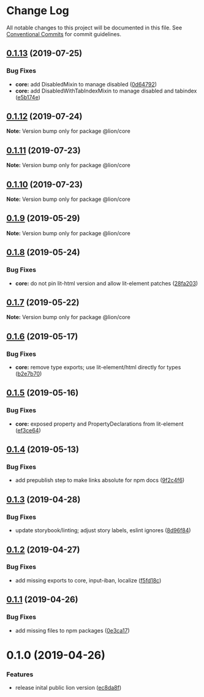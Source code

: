 # Change Log

All notable changes to this project will be documented in this file.
See [Conventional Commits](https://conventionalcommits.org) for commit guidelines.

## [0.1.13](https://github.com/ing-bank/lion/compare/@lion/core@0.1.12...@lion/core@0.1.13) (2019-07-25)


### Bug Fixes

* **core:** add DisabledMixin to manage disabled ([0d64792](https://github.com/ing-bank/lion/commit/0d64792))
* **core:** add DisabledWithTabIndexMixin to manage disabled and tabindex ([e5b174e](https://github.com/ing-bank/lion/commit/e5b174e))





## [0.1.12](https://github.com/ing-bank/lion/compare/@lion/core@0.1.11...@lion/core@0.1.12) (2019-07-24)

**Note:** Version bump only for package @lion/core





## [0.1.11](https://github.com/ing-bank/lion/compare/@lion/core@0.1.10...@lion/core@0.1.11) (2019-07-23)

**Note:** Version bump only for package @lion/core





## [0.1.10](https://github.com/ing-bank/lion/compare/@lion/core@0.1.9...@lion/core@0.1.10) (2019-07-23)

**Note:** Version bump only for package @lion/core





## [0.1.9](https://github.com/ing-bank/lion/compare/@lion/core@0.1.8...@lion/core@0.1.9) (2019-05-29)

**Note:** Version bump only for package @lion/core





## [0.1.8](https://github.com/ing-bank/lion/compare/@lion/core@0.1.7...@lion/core@0.1.8) (2019-05-24)


### Bug Fixes

* **core:** do not pin lit-html version and allow lit-element patches ([28fa203](https://github.com/ing-bank/lion/commit/28fa203))





## [0.1.7](https://github.com/ing-bank/lion/compare/@lion/core@0.1.6...@lion/core@0.1.7) (2019-05-22)

**Note:** Version bump only for package @lion/core





## [0.1.6](https://github.com/ing-bank/lion/compare/@lion/core@0.1.5...@lion/core@0.1.6) (2019-05-17)


### Bug Fixes

* **core:** remove type exports; use lit-element/html directly for types ([b2e7b70](https://github.com/ing-bank/lion/commit/b2e7b70))





## [0.1.5](https://github.com/ing-bank/lion/compare/@lion/core@0.1.4...@lion/core@0.1.5) (2019-05-16)


### Bug Fixes

* **core:** exposed property and PropertyDeclarations from lit-element ([ef3ce64](https://github.com/ing-bank/lion/commit/ef3ce64))





## [0.1.4](https://github.com/ing-bank/lion/compare/@lion/core@0.1.3...@lion/core@0.1.4) (2019-05-13)


### Bug Fixes

* add prepublish step to make links absolute for npm docs ([9f2c4f6](https://github.com/ing-bank/lion/commit/9f2c4f6))





## [0.1.3](https://github.com/ing-bank/lion/compare/@lion/core@0.1.2...@lion/core@0.1.3) (2019-04-28)


### Bug Fixes

* update storybook/linting; adjust story labels, eslint ignores ([8d96f84](https://github.com/ing-bank/lion/commit/8d96f84))





## [0.1.2](https://github.com/ing-bank/lion/compare/@lion/core@0.1.1...@lion/core@0.1.2) (2019-04-27)


### Bug Fixes

* add missing exports to core, input-iban, localize ([f5fd18c](https://github.com/ing-bank/lion/commit/f5fd18c))





## [0.1.1](https://github.com/ing-bank/lion/compare/@lion/core@0.1.0...@lion/core@0.1.1) (2019-04-26)


### Bug Fixes

* add missing files to npm packages ([0e3ca17](https://github.com/ing-bank/lion/commit/0e3ca17))





# 0.1.0 (2019-04-26)


### Features

* release inital public lion version ([ec8da8f](https://github.com/ing-bank/lion/commit/ec8da8f))
